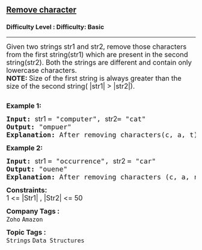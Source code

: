 <h2><a href="https://www.geeksforgeeks.org/problems/remove-character3815/1?sortBy=&category%5B%5D=Strings&page=3&difficulty%5B%5D=-2">Remove character</a></h2><h3>Difficulty Level : Difficulty: Basic</h3><hr><div class="problems_problem_content__Xm_eO"><p><span style="font-size: 18px;">Given two strings str1 and str2, remove those characters from the first string(str1) which are present in the second string(str2). Both the strings are different and contain only lowercase characters.</span><br><strong><span style="font-size: 18px;">NOTE: </span></strong><span style="font-size: 18px;">Size of</span><span style="font-size: 18px;"><span style="box-sizing: border-box; margin: 0px; padding: 0px;"> the&nbsp;</span>first string&nbsp;is always greater than the size of</span><span style="font-size: 18px;"><span style="box-sizing: border-box; margin: 0px; padding: 0px;"> the&nbsp;</span>second string( |str1| &gt; |str2|).</span><br>&nbsp;</p>
<p><span style="font-size: 18px;"><strong>Example 1:</strong></span></p>
<pre><span style="font-size: 18px;"><strong>Input: </strong><span style="font-family: -apple-system, BlinkMacSystemFont, 'Segoe UI', Roboto, Oxygen, Ubuntu, Cantarell, 'Open Sans', 'Helvetica Neue', sans-serif; white-space: normal;">str1 </span>= "computer", <span style="font-family: -apple-system, BlinkMacSystemFont, 'Segoe UI', Roboto, Oxygen, Ubuntu, Cantarell, 'Open Sans', 'Helvetica Neue', sans-serif; white-space: normal;">str2</span>= "cat"
<strong>Output:</strong> "ompuer"
<strong>Explanation: </strong>After removing characters(c, a, t) from string1 we get "ompuer"</span><span style="font-size: 18px;">.</span></pre>
<p><span style="font-size: 18px;"><strong>Example 2:</strong></span></p>
<pre><span style="font-size: 18px;"><strong>Input: </strong><span style="font-family: -apple-system, BlinkMacSystemFont, 'Segoe UI', Roboto, Oxygen, Ubuntu, Cantarell, 'Open Sans', 'Helvetica Neue', sans-serif; white-space: normal;">str1 </span>= "occurrence</span><span style="font-size: 18px;">", <span style="font-family: -apple-system, BlinkMacSystemFont, 'Segoe UI', Roboto, Oxygen, Ubuntu, Cantarell, 'Open Sans', 'Helvetica Neue', sans-serif; white-space: normal;">str2 </span>= "car"
<strong>Output:</strong> "ouene"
<strong>Explanation: </strong>After removing characters (c, a, r) from string1 we get "ouene"</span><span style="font-size: 18px;">.</span></pre>
<p><span style="font-size: 18px;"><strong>Constraints:</strong><br>1 &lt;= |Str1| , |Str2| &lt;= 50</span></p></div><p><span style=font-size:18px><strong>Company Tags : </strong><br><code>Zoho</code>&nbsp;<code>Amazon</code>&nbsp;<br><p><span style=font-size:18px><strong>Topic Tags : </strong><br><code>Strings</code>&nbsp;<code>Data Structures</code>&nbsp;